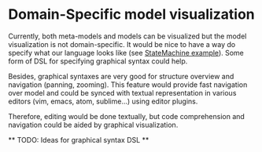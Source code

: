 # Domain-Specific model visualization

Currently, both meta-models and models can be visualized but the model
visualization is not domain-specific. It would be nice to have a way do specify
what our language looks like (see [StateMachine
example](https://github.com/igordejanovic/textX/tree/master/examples/StateMachine)).
Some form of DSL for specifying graphical syntax could help.

Besides, graphical syntaxes are very good for structure overview and navigation
(panning, zooming). This feature would provide fast navigation over model and
could be synced with textual representation in various editors (vim, emacs,
atom, sublime...) using editor plugins.

Therefore, editing would be done textually, but code comprehension and
navigation could be aided by graphical visualization.


** TODO: Ideas for graphical syntax DSL **
